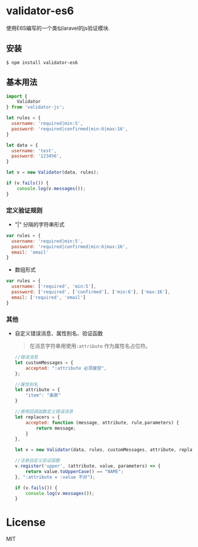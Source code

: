 validator-es6 
============
使用E6S编写的一个类似laravel的js验证模块.

## 安装

  ```shell
  $ npm install validator-es6
  ```

## 基本用法
```javascript
import {
    Validator
} from 'validator-js';

let rules = {
  username: 'required|min:5',
  password: 'required|confirmed|min:6|max:16',
}

let data = {
  username: 'test',
  password: '123456',
}

let v = new Validator(data, rules);

if (v.fails()) {
    console.log(v.messages());
}
```

### 定义验证规则
  - "|" 分隔的字符串形式
  ```javascript
  var rules = {
    username: 'required|min:5',
    password: 'required|confirmed|min:6|max:16',
    email: 'email'
  }
  ```

  - 数组形式
  ```javascript
  var rules = {
    username: ['required', 'min:5'],
    password: ['required', ['confirmed'], ['min:6'], ['max:16'],
    email: ['required', 'email']
  }
  ```

### 其他
 - 自定义错误消息、属性别名、验证函数
   > 在消息字符串用使用`:attribute` 作为属性名占位符。
    ```javascript
    //错误消息
    let customMessages = {
        accepted: ":attribute 必须接受",
    };

    //属性别名
    let attribute = {
        "item": "条款"
    }

    //使用回调函数定义错误消息
    let replacers = {
        accepted: function (message, attribute, rule,parameters) {
            return message;
        }
    },

    let v = new Validator(data, rules, customMessages, attribute, replacers);

    //注册自定义验证函数
    v.register('upper', (attribute, value, parameters) => {
        return value.toUpperCase() == "NAME";
    }, ":attribute = :value 不对");

    if (v.fails()) {
        console.log(v.messages());
    }

    ```


# License

MIT
